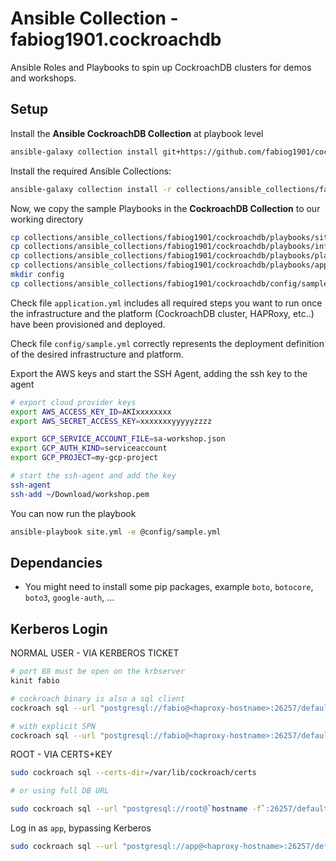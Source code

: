 # Ansible Collection - fabiog1901.cockroachdb

Ansible Roles and Playbooks to spin up CockroachDB clusters for demos and workshops.

## Setup

Install the **Ansible CockroachDB Collection** at playbook level

```bash
ansible-galaxy collection install git+https://github.com/fabiog1901/cockroachdb-ansible-collection.git -p collections/
```

Install the required Ansible Collections:

```bash
ansible-galaxy collection install -r collections/ansible_collections/fabiog1901/cockroachdb/requirements.yml 
```

Now, we copy the sample Playbooks in the **CockroachDB Collection** to our working directory

```bash
cp collections/ansible_collections/fabiog1901/cockroachdb/playbooks/site.yml .
cp collections/ansible_collections/fabiog1901/cockroachdb/playbooks/infrastructure.yml .
cp collections/ansible_collections/fabiog1901/cockroachdb/playbooks/platform.yml .  
cp collections/ansible_collections/fabiog1901/cockroachdb/playbooks/application.yml .     
mkdir config
cp collections/ansible_collections/fabiog1901/cockroachdb/config/sample.yml config   
```

Check file `application.yml` includes all required steps you want to run once the infrastructure and the platform (CockroachDB cluster, HAPRoxy, etc..) have been provisioned and deployed.

Check file `config/sample.yml` correctly represents the deployment definition of the desired infrastructure and platform.

Export the AWS keys and start the SSH Agent, adding the ssh key to the agent

```bash
# export cloud provider keys
export AWS_ACCESS_KEY_ID=AKIxxxxxxxx
export AWS_SECRET_ACCESS_KEY=xxxxxxxyyyyyzzzz

export GCP_SERVICE_ACCOUNT_FILE=sa-workshop.json
export GCP_AUTH_KIND=serviceaccount
export GCP_PROJECT=my-gcp-project

# start the ssh-agent and add the key
ssh-agent
ssh-add ~/Download/workshop.pem
```

You can now run the playbook

```bash
ansible-playbook site.yml -e @config/sample.yml  
```

## Dependancies

- You might need to install some pip packages, example `boto`, `botocore`, `boto3`, `google-auth`, ...

## Kerberos Login

NORMAL USER  - VIA KERBEROS TICKET

```bash
# port 88 must be open on the krbserver
kinit fabio

# cockroach binary is also a sql client
cockroach sql --url "postgresql://fabio@<haproxy-hostname>:26257/defaultdb?sslmode=require"

# with explicit SPN
cockroach sql --url "postgresql://fabio@<haproxy-hostname>:26257/defaultdb?sslmode=require&krbsrvname=cockroach"
```

ROOT - VIA CERTS+KEY

```bash
sudo cockroach sql --certs-dir=/var/lib/cockroach/certs

# or using full DB URL

sudo cockroach sql --url "postgresql://root@`hostname -f`:26257/defaultdb?sslmode=require&sslrootcert=/var/lib/cockroach/certs/ca.crt&sslcert=/var/lib/cockroach/certs/client.root.crt&sslkey=/var/lib/cockroach/certs/client.root.key" 
```

Log in as `app`, bypassing Kerberos

```bash
sudo cockroach sql --url "postgresql://app@<haproxy-hostname>:26257/defaultdb?sslmode=require&sslrootcert=ca.crt&sslcert=client.app.crt&sslkey=client.app.key" 
```
